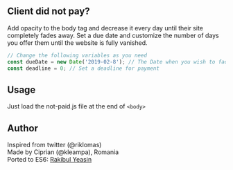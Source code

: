 ## Client did not pay?


Add opacity to the body tag and decrease it every day until their site completely fades away. Set a due date and customize the number of days you offer them until the website is fully vanished. 


```javascript
// Change the following variables as you need
const dueDate = new Date('2019-02-8'); // The Date when you wish to fade out the site
const deadline = 0; // Set a deadline for payment
```

## Usage
Just load the not-paid.js file at the end of ```<body>```

## Author

Inspired from twitter (@riklomas)  
Made by Ciprian (@kleampa), Romania  
Ported to ES6: [Rakibul Yeasin](https://github.com/rytotul)
